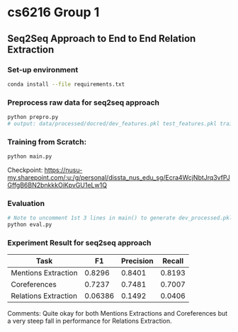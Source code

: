 # cs6216 Group 1
## Seq2Seq Approach to End to End Relation Extraction

### Set-up environment
```bash
conda install --file requirements.txt
```

### Preprocess raw data for seq2seq approach
```bash
python prepro.py
# output: data/processed/docred/dev_features.pkl test_features.pkl train_features.pkl
```

### Training from Scratch:
```bash
python main.py
```
Checkpoint: https://nusu-my.sharepoint.com/:u:/g/personal/dissta_nus_edu_sg/Ecra4WcjNbtJrq3vfPJGffgB6BN2bnkkkOiKpvGU1eLw1Q

### Evaluation
```bash
# Note to uncomment 1st 3 lines in main() to generate dev_processed.pkl
python eval.py
```
### Experiment Result for seq2seq approach
|Task|F1|Precision|Recall|
|----|--|---------|------|
|Mentions Extraction|0.8296|0.8401|0.8193|
|Coreferences|0.7237|0.7481|0.7007|
|Relations Extraction|0.06386|0.1492|0.0406|

Comments: Quite okay for both Mentions Extractions and Coreferences but a very steep fall in performance for Relations Extraction. 
